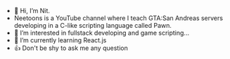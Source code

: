 - 👋 Hi, I’m Nit.
- Neetoons is a YouTube channel where I teach GTA:San Andreas servers developing in a C-like scripting language called Pawn.
- 👀 I’m interested in fullstack developing and game scripting...
- 🌱 I’m currently learning React.js
- 👍 Don't be shy to ask me any question 
